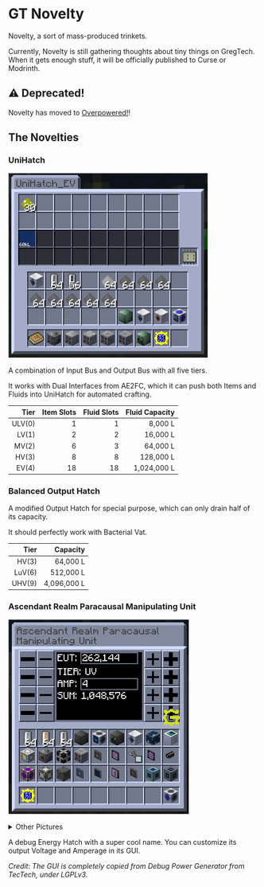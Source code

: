 # GT Novelty

Novelty, a sort of mass-produced trinkets.

Currently, Novelty is still gathering thoughts about tiny things on GregTech. When it gets enough stuff, it will be
officially published to Curse or Modrinth.

## ⚠️ Deprecated!

Novelty has moved to [Overpowered!](https://github.com/ElytraServers/Overpowered)!

## The Novelties

### UniHatch

![](docs/UniHatch.png)

A combination of Input Bus and Output Bus with all five tiers.

It works with Dual Interfaces from AE2FC, which it can push both Items and Fluids into UniHatch for automated crafting.

|   Tier | Item Slots | Fluid Slots | Fluid Capacity |
|-------:|-----------:|------------:|---------------:|
| ULV(0) |          1 |           1 |        8,000 L |
|  LV(1) |          2 |           2 |       16,000 L |
|  MV(2) |          6 |           3 |       64,000 L |
|  HV(3) |          8 |           8 |      128,000 L |
|  EV(4) |         18 |          18 |    1,024,000 L |

### Balanced Output Hatch

A modified Output Hatch for special purpose, which can only drain half of its capacity.

It should perfectly work with Bacterial Vat.

|   Tier |    Capacity |
|-------:|------------:|
|  HV(3) |    64,000 L |
| LuV(6) |   512,000 L |
| UHV(9) | 4,096,000 L |

### Ascendant Realm Paracausal Manipulating Unit

![](docs/ARPMU.png)

<details>
<summary>Other Pictures</summary>

![](docs/ARPMU-on-EBF.png)

</details>

A debug Energy Hatch with a super cool name. You can customize its output Voltage and Amperage in its GUI.

*Credit: The GUI is completely copied from Debug Power Generator from TecTech, under LGPLv3.*
